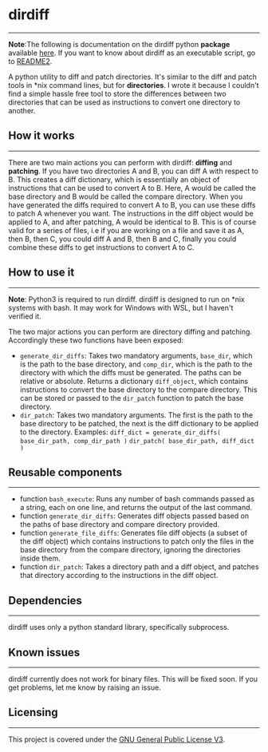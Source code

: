 # dirdiff

-----------------------------------------------------------------

**Note**:The following is documentation on the dirdiff python **package** available [here](https://pypi.org/project/dirdiff/1.1/). If you want to know about dirdiff as an executable script, go to [README2](https://github.com/vishant-nambiar/dirdiff/blob/main/README2.md). 

A python utility to diff and patch directories. It's similar to the diff and patch tools in \*nix command lines, but for **directories**. I wrote it because I couldn't find a simple hassle free tool to store the differences between two directories that can be used as instructions to convert one directory to another.

## How it works

------------------------------

There are two main actions you can perform with dirdiff: **diffing** and **patching**.
If you have two directories A and B, you can diff A with respect to B. This creates a diff dictionary, which is essentially an object of instructions that can be used to convert A to B. Here, A would be called the base directory and B would be called the compare directory.
When you have generated the diffs required to convert A to B, you can use these diffs to patch A whenever you want. The instructions in the diff object would be applied to A, and after patching, A would be identical to B. This is of course valid for a series of files, i.e if you are working on a file and save it as A, then B, then C, you could diff A and B, then B and C, finally you could combine these diffs to get instructions to convert A to C.

## How to use it

------------------------------------------------

**Note**: Python3 is required to run dirdiff. dirdiff is designed to run on *nix systems with bash. It may work for Windows with WSL, but I haven't verified it.

The two major actions you can perform are directory diffing and patching. Accordingly these two functions have been exposed:
- `generate_dir_diffs`: Takes two mandatory arguments, `base_dir`, which is the path to the base directory, and `comp_dir`, which is the path to the directory with which the diffs must be generated. The paths can be relative or absolute. Returns a dictionary `diff_object`, which contains instructions to convert the base directory to the compare directory. This can be stored or passed to the `dir_patch` function to patch the base directory.
- `dir_patch`: Takes two mandatory arguments. The first is the path to the base directory to be patched, the next is the diff dictionary to be applied to the directory.
Examples:
`diff_dict = generate_dir_diffs( base_dir_path, comp_dir_path )`
`dir_patch( base_dir_path, diff_dict )`

## Reusable components

--------------------------------------------

- function `bash_execute`: Runs any number of bash commands passed as a string, each on one line, and returns the output of the last command.
- function `generate_dir_diffs`: Generates diff objects passed based on the paths of base directory and compare directory provided.
- function `generate_file_diffs`: Generates file diff objects (a subset of the diff object) which contains instructions to patch only the files in the base directory from the compare directory, ignoring the directories inside them.
- function `dir_patch`: Takes a directory path and a diff object, and patches that directory according to the instructions in the diff object.

## Dependencies
------------------------------------------------
dirdiff uses only a python standard library, specifically subprocess.

## Known issues

------------------------------------------

dirdiff currently does not work for binary files. This will be fixed soon.
If you get problems, let me know by raising an issue.

## Licensing
--------------------------------------------
This project is covered under the [GNU General Public License V3](https://www.gnu.org/licenses/gpl-3.0.en.html).
